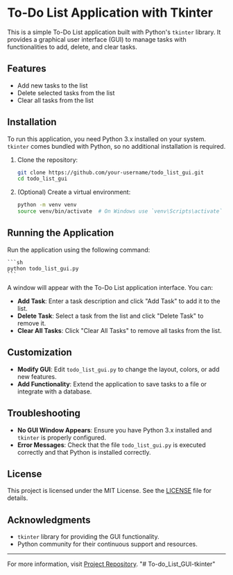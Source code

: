 # To-Do List Application with Tkinter

This is a simple To-Do List application built with Python's `tkinter` library. It provides a graphical user interface (GUI) to manage tasks with functionalities to add, delete, and clear tasks.

## Features

- Add new tasks to the list
- Delete selected tasks from the list
- Clear all tasks from the list

## Installation

To run this application, you need Python 3.x installed on your system. `tkinter` comes bundled with Python, so no additional installation is required.

1. Clone the repository:

    ```sh
    git clone https://github.com/your-username/todo_list_gui.git
    cd todo_list_gui
    ```

2. (Optional) Create a virtual environment:

    ```sh
    python -m venv venv
    source venv/bin/activate  # On Windows use `venv\Scripts\activate`
    ```

## Running the Application

Run the application using the following command:

    ```sh
    python todo_list_gui.py
    ```

A window will appear with the To-Do List application interface. You can:

- **Add Task**: Enter a task description and click "Add Task" to add it to the list.
- **Delete Task**: Select a task from the list and click "Delete Task" to remove it.
- **Clear All Tasks**: Click "Clear All Tasks" to remove all tasks from the list.

## Customization

- **Modify GUI**: Edit `todo_list_gui.py` to change the layout, colors, or add new features.
- **Add Functionality**: Extend the application to save tasks to a file or integrate with a database.

## Troubleshooting

- **No GUI Window Appears**: Ensure you have Python 3.x installed and `tkinter` is properly configured.
- **Error Messages**: Check that the file `todo_list_gui.py` is executed correctly and that Python is installed correctly.

## License

This project is licensed under the MIT License. See the [LICENSE](LICENSE) file for details.

## Acknowledgments

- `tkinter` library for providing the GUI functionality.
- Python community for their continuous support and resources.

---

For more information, visit [Project Repository](https://github.com/veendysuseno/todo_list_gui-tkinter).
"# To-do_List_GUI-tkinter" 
